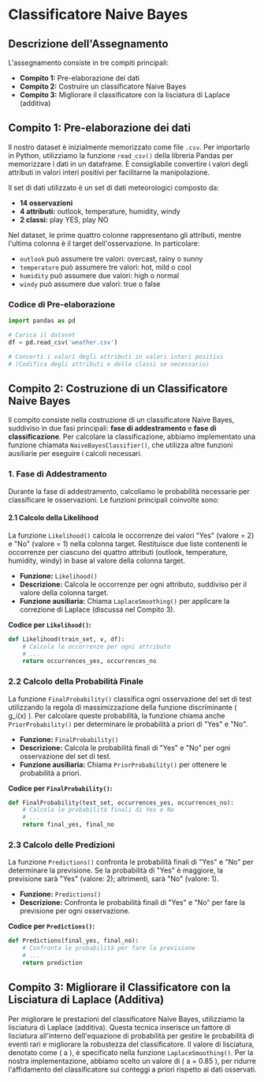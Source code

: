 # Classificatore Naive Bayes

## Descrizione dell'Assegnamento

L'assegnamento consiste in tre compiti principali:

- **Compito 1:** Pre-elaborazione dei dati
- **Compito 2:** Costruire un classificatore Naive Bayes
- **Compito 3:** Migliorare il classificatore con la lisciatura di Laplace (additiva)

## Compito 1: Pre-elaborazione dei dati

Il nostro dataset è inizialmente memorizzato come file `.csv`. Per importarlo in Python, utilizziamo la funzione `read_csv()` della libreria Pandas per memorizzare i dati in un dataframe. È consigliabile convertire i valori degli attributi in valori interi positivi per facilitarne la manipolazione.

Il set di dati utilizzato è un set di dati meteorologici composto da:

- **14 osservazioni**
- **4 attributi:** outlook, temperature, humidity, windy
- **2 classi:** play YES, play NO

Nel dataset, le prime quattro colonne rappresentano gli attributi, mentre l'ultima colonna è il target dell'osservazione. In particolare:

- `outlook` può assumere tre valori: overcast, rainy o sunny
- `temperature` può assumere tre valori: hot, mild o cool
- `humidity` può assumere due valori: high o normal
- `windy` può assumere due valori: true o false

### Codice di Pre-elaborazione

```python
import pandas as pd

# Carica il dataset
df = pd.read_csv('weather.csv')

# Converti i valori degli attributi in valori interi positivi
# (Codifica degli attributi e delle classi se necessario)
```
## Compito 2: Costruzione di un Classificatore Naive Bayes

Il compito consiste nella costruzione di un classificatore Naive Bayes, suddiviso in due fasi principali: **fase di addestramento** e **fase di classificazione**. Per calcolare la classificazione, abbiamo implementato una funzione chiamata `NaiveBayesClassifier()`, che utilizza altre funzioni ausiliarie per eseguire i calcoli necessari.

### 1. Fase di Addestramento

Durante la fase di addestramento, calcoliamo le probabilità necessarie per classificare le osservazioni. Le funzioni principali coinvolte sono:

#### 2.1 Calcolo della Likelihood

La funzione `Likelihood()` calcola le occorrenze dei valori "Yes" (valore = 2) e "No" (valore = 1) nella colonna target. Restituisce due liste contenenti le occorrenze per ciascuno dei quattro attributi (outlook, temperature, humidity, windy) in base al valore della colonna target.

- **Funzione:** `Likelihood()`
- **Descrizione:** Calcola le occorrenze per ogni attributo, suddiviso per il valore della colonna target.
- **Funzione ausiliaria:** Chiama `LaplaceSmoothing()` per applicare la correzione di Laplace (discussa nel Compito 3).

**Codice per `Likelihood()`:**
```python
def Likelihood(train_set, v, df):
    # Calcola le occorrenze per ogni attributo
    # ...
    return occurrences_yes, occurrences_no
```
### 2.2 Calcolo della Probabilità Finale

La funzione `FinalProbability()` classifica ogni osservazione del set di test utilizzando la regola di massimizzazione della funzione discriminante \( g_i(x) \). Per calcolare queste probabilità, la funzione chiama anche `PriorProbability()` per determinare le probabilità a priori di "Yes" e "No".

- **Funzione:** `FinalProbability()`
- **Descrizione:** Calcola le probabilità finali di "Yes" e "No" per ogni osservazione del set di test.
- **Funzione ausiliaria:** Chiama `PriorProbability()` per ottenere le probabilità a priori.

**Codice per `FinalProbability()`:**
```python
def FinalProbability(test_set, occurrences_yes, occurrences_no):
    # Calcola le probabilità finali di Yes e No
    # ...
    return final_yes, final_no
```
### 2.3 Calcolo delle Predizioni

La funzione `Predictions()` confronta le probabilità finali di "Yes" e "No" per determinare la previsione. Se la probabilità di "Yes" è maggiore, la previsione sarà "Yes" (valore: 2); altrimenti, sarà "No" (valore: 1).

- **Funzione:** `Predictions()`
- **Descrizione:** Confronta le probabilità finali di "Yes" e "No" per fare la previsione per ogni osservazione.

**Codice per `Predictions()`:**
```python
def Predictions(final_yes, final_no):
    # Confronta le probabilità per fare la previsione
    # ...
    return prediction
```
## Compito 3: Migliorare il Classificatore con la Lisciatura di Laplace (Additiva)

Per migliorare le prestazioni del classificatore Naive Bayes, utilizziamo la lisciatura di Laplace (additiva). Questa tecnica inserisce un fattore di lisciatura all'interno dell'equazione di probabilità per gestire le probabilità di eventi rari e migliorare la robustezza del classificatore. Il valore di lisciatura, denotato come \( a \), è specificato nella funzione `LaplaceSmoothing()`. Per la nostra implementazione, abbiamo scelto un valore di \( a = 0.85 \), per ridurre l'affidamento del classificatore sui conteggi a priori rispetto ai dati osservati.


